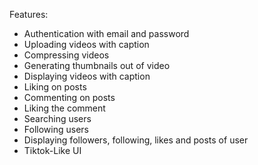 Features: 
* Authentication with email and password
* Uploading videos with caption
* Compressing videos
* Generating thumbnails out of video
* Displaying videos with caption
* Liking on posts
* Commenting on posts
* Liking the comment
* Searching users
* Following users
* Displaying followers, following, likes and posts of user
* Tiktok-Like UI
